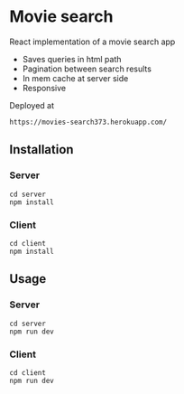 # Movie search
React implementation of a movie search app

- Saves queries in html path
- Pagination between search results
- In mem cache at server side
- Responsive

Deployed at
```  
https://movies-search373.herokuapp.com/
```
## Installation
### Server
```
cd server
npm install
```
### Client
```
cd client
npm install
```
## Usage
### Server
```
cd server
npm run dev
```
### Client
```
cd client
npm run dev
```